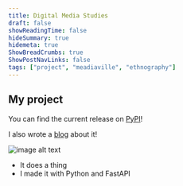 ```yaml
---
title: Digital Media Studies
draft: false
showReadingTime: false
hideSummary: true
hidemeta: true
ShowBreadCrumbs: true
ShowPostNavLinks: false
tags: ["project", "meadiaville", "ethnography"]
---
```


## My project

You can find the current release on [PyPI](https://www.pypi.org)!

I also wrote a [blog](/my-project-blog) about it!

![image alt text](/postcardmeadiaville-1.png)

- It does a thing
- I made it with Python and FastAPI 